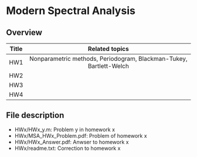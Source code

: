 # Modern Spectral Analysis

## Overview
| Title |                  Related topics                   |
|:-----:|:-------------------------------------------------:|
|  HW1  | Nonparametric methods, Periodogram, Blackman-Tukey, Bartlett-Welch |
|  HW2  |                |
|  HW3  |                                   |
|  HW4  |              |

## File description
* HWx/HWx_y.m: Problem y in homework x
* HWx/MSA_HWx_Problem.pdf: Problem of homework x
* HWx/HWx_Answer.pdf: Anwser to homework x
* HWx/readme.txt: Correction to homework x